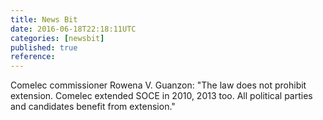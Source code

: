 ```yaml
---
title: News Bit
date: 2016-06-18T22:18:11UTC
categories: [newsbit]
published: true
reference: 
---
```


Comelec commissioner Rowena V. Guanzon: "The law does not prohibit extension. Comelec extended SOCE in 2010, 2013 too. All political parties and candidates benefit from extension."
